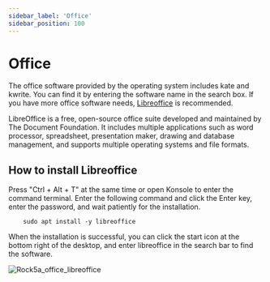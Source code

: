 ```yaml
---
sidebar_label: 'Office'
sidebar_position: 100
---
```


# Office


The office software provided by the operating system includes kate and kwrite. You can find it by entering the software name in the search box. If you have more office software needs, [Libreoffice](https://www.libreoffice.org/) is recommended.

LibreOffice is a free, open-source office suite developed and maintained by The Document Foundation. It includes multiple applications such as word processor, spreadsheet, presentation maker, drawing and database management, and supports multiple operating systems and file formats.

## How to install Libreoffice
Press "Ctrl + Alt + T" at the same time or open Konsole to enter the command terminal.
Enter the following command and click the Enter key, enter the password, and wait patiently for the installation.  

        sudo apt install -y libreoffice  

When the installation is successful, you can click the start icon at the bottom right of the desktop, and enter libreoffice in the search bar to find the software.  

![Rock5a_office_libreoffice](/img/rock5a/rock5a_office_libreoffice.webp)
